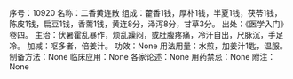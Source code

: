 序号：10920
名称：二香黄连散
组成：藿香1钱，厚朴1钱，半夏1钱，茯苓1钱，陈皮1钱，扁豆1钱，香薷1钱，黄连8分，泽泻8分，甘草3分。
出处：《医学入门》卷四。
主治：伏暑霍乱暴作，烦乱躁闷，或肚腹疼痛，冷汗自出，尺脉沉，手足冷。
加减：呕多者，倍姜汁。
功效：None
用法用量：水煎，加姜汁1匙，温服。
制备方法：None
临床应用：None
各家论述：None
用药禁忌：None
附注：None
